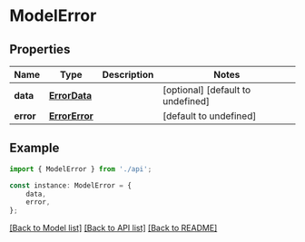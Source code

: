 # ModelError


## Properties

Name | Type | Description | Notes
------------ | ------------- | ------------- | -------------
**data** | [**ErrorData**](ErrorData.md) |  | [optional] [default to undefined]
**error** | [**ErrorError**](ErrorError.md) |  | [default to undefined]

## Example

```typescript
import { ModelError } from './api';

const instance: ModelError = {
    data,
    error,
};
```

[[Back to Model list]](../README.md#documentation-for-models) [[Back to API list]](../README.md#documentation-for-api-endpoints) [[Back to README]](../README.md)
